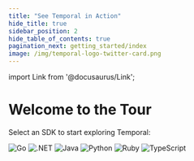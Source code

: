 ```yaml
---
title: "See Temporal in Action"
hide_title: true
sidebar_position: 2
hide_table_of_contents: true
pagination_next: getting_started/index
image: /img/temporal-logo-twitter-card.png
---
```


import Link from '@docusaurus/Link';

<div className="temporal-tour-container">
  <div className="tour-header">
    <h1>Welcome to the Tour</h1>
    <p>Select an SDK to start exploring Temporal:</p>
  </div>
  
  <div className="sdk-selector">
    <div className="sdk-grid">
      <Link to="/see_temporal_in_action/Go/why-temporal" className="sdk-button go" title="Go">
        <img src="/img/sdk-icons/sdk-go.svg" alt="Go" />
      </Link>
      <Link to="/see_temporal_in_action/DotNet/why-temporal" className="sdk-button dotnet" title=".NET">
        <img src="/img/sdk-icons/sdk-dotnet.svg" alt=".NET" />
      </Link>
      <Link to="/see_temporal_in_action/Java/why-temporal" className="sdk-button java" title="Java">
        <img src="/img/sdk-icons/sdk-java.svg" alt="Java" />
      </Link>
      <Link to="/see_temporal_in_action/Python/why-temporal" className="sdk-button python" title="Python">
        <img src="/img/sdk-icons/sdk-python.svg" alt="Python" />
      </Link>
        <Link to="/see_temporal_in_action/Ruby/why-temporal" className="sdk-button ruby" title="Ruby">
        <img src="/img/sdk-icons/sdk-ruby.svg" alt="Ruby" />
      </Link>
      <Link to="/see_temporal_in_action/Typescript/why-temporal" className="sdk-button typescript" title="TypeScript">
        <img src="/img/sdk-icons/sdk-typescript.svg" alt="TypeScript" />
      </Link>
    </div>
  </div>
</div>

<style jsx>{`
  .temporal-tour-container {
    min-height: 100vh;
    background: radial-gradient(ellipse at top, #1e1b4b 0%, #0f0f23 70%);
    position: relative;
    color: white;
    padding: 2rem;
    display: flex;
    flex-direction: column;
    align-items: flex-start;
    overflow: hidden;
  }
  
  
  .temporal-tour-container > * {
    position: relative;
    z-index: 2;
  }
  
  .tour-header {
    margin-top: 2rem;
  }
  
  .tour-header h1 {
    font-size: 3rem;
    font-weight: 700;
    margin-bottom: 1rem;
    color: white;
    letter-spacing: -0.025em;
    font-family: 'Inter', -apple-system, BlinkMacSystemFont, sans-serif;
  }
  
  .tour-header p {
    font-size: 1.125rem;
    color: rgba(255, 255, 255, 0.8);
    margin-bottom: 3rem;
    font-weight: 400;
    font-family: 'Inter', -apple-system, BlinkMacSystemFont, sans-serif;
  }
  
  .sdk-selector {
    margin-bottom: 3rem;
  }
  
  .sdk-grid {
    display: flex;
    gap: 1rem;
    flex-wrap: wrap;
  }
  
  .sdk-button {
    width: 60px;
    height: 60px;
    border: 2px solid rgba(255, 255, 255, 0.1);
    border-radius: 12px;
    background: rgba(255, 255, 255, 0.05);
    backdrop-filter: blur(10px);
    display: flex;
    align-items: center;
    justify-content: center;
    cursor: pointer;
    transition: all 0.3s cubic-bezier(0.4, 0, 0.2, 1);
    padding: 12px;
    box-shadow: 0 4px 6px rgba(0, 0, 0, 0.1);
    text-decoration: none;
  }
  
  .sdk-button:hover {
    background: rgba(255, 255, 255, 0.1);
    border-color: rgba(255, 255, 255, 0.2);
    transform: translateY(-2px);
    box-shadow: 0 8px 15px rgba(0, 0, 0, 0.2);
  }
  
  .sdk-button.selected {
    border-color: #8b5cf6;
    background: rgba(139, 92, 246, 0.1);
    box-shadow: 0 0 20px rgba(139, 92, 246, 0.3);
  }
  
  .sdk-button img {
    width: 100%;
    height: 100%;
    object-fit: contain;
  }
  
  .sdk-button.go { background-color: rgba(0, 173, 216, 0.1); }
  .sdk-button.java { background-color: rgba(237, 139, 0, 0.1); }
  .sdk-button.dotnet { background-color: rgba(81, 43, 212, 0.1); }
  .sdk-button.php { background-color: rgba(119, 123, 180, 0.1); }
  .sdk-button.python { background-color: rgba(55, 118, 171, 0.1); }
  .sdk-button.typescript { background-color: rgba(0, 122, 204, 0.1); }
  
  .tour-navigation {
    margin-bottom: 2rem;
  }
  
  .next-step {
    background: linear-gradient(135deg, #8b5cf6, #7c3aed) !important;
    border: none !important;
    padding: 0.75rem 1.5rem !important;
    font-size: 1rem !important;
    font-weight: 600 !important;
    border-radius: 8px !important;
    box-shadow: 0 4px 15px rgba(139, 92, 246, 0.4) !important;
    transition: all 0.3s cubic-bezier(0.4, 0, 0.2, 1) !important;
    font-family: 'Inter', -apple-system, BlinkMacSystemFont, sans-serif !important;
    text-transform: none !important;
    letter-spacing: 0 !important;
  }
  
  .next-step:hover {
    background: linear-gradient(135deg, #7c3aed, #6d28d9) !important;
    transform: translateY(-2px) !important;
    box-shadow: 0 8px 25px rgba(139, 92, 246, 0.6) !important;
  }
  
  .mascot-container {
    position: absolute;
    bottom: 120px;
    right: 100px;
  }
  
  .temporal-mascot {
    width: 200px;
    height: auto;
  }
  
  .step-indicator {
    position: absolute;
    bottom: 2rem;
    left: 2rem;
    color: rgba(255, 255, 255, 0.6);
    font-size: 0.875rem;
    font-family: 'Courier New', monospace;
    font-weight: 500;
  }
  
  @media (max-width: 768px) {
    .temporal-tour-container {
      padding: 1rem;
    }
    
    .tour-header h1 {
      font-size: 2.5rem;
    }
    
    .sdk-grid {
      justify-content: center;
    }
    
    .mascot-container {
      position: static;
      text-align: center;
      margin-top: 2rem;
    }
    
    .temporal-mascot {
      width: 150px;
    }
    
    .step-indicator {
      position: static;
      text-align: center;
      margin-top: 2rem;
    }
  }
`}</style>

